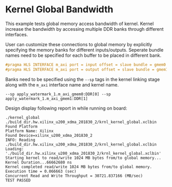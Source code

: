 Kernel Global Bandwidth
============================

This example tests global memory access bandwidth of kernel. Kernel increase the bandwidth by accessing multiple DDR banks through different interfaces. 

User can customize these connections to global memory by explicitly specifying the memory banks for different inputs/outputs.
Seperate bundle names need to be specified for each buffer to be placed in different bank.

```c++
#pragma HLS INTERFACE m_axi port = input offset = slave bundle = gmem0
#pragma HLS INTERFACE m_axi port = output offset = slave bundle = gmem1
```
Banks need to be specified using the `--sp` tags in the kernel linking stage along with the `m_axi` interface name and kernel name.
```
--sp apply_watermark_1.m_axi_gmem0:DDR[0] --sp apply_watermark_1.m_axi_gmem1:DDR[1]
```

Design display following report in while running on board:

```
./kernel_global ./build_dir.hw.xilinx_u200_xdma_201830_2/krnl_kernel_global.xclbin
Found Platform
Platform Name: Xilinx
Found Device=xilinx_u200_xdma_201830_2
INFO: Reading ./build_dir.hw.xilinx_u200_xdma_201830_2/krnl_kernel_global.xclbin
Loading: './build_dir.hw.xilinx_u200_xdma_201830_2/krnl_kernel_global.xclbin'
Starting kernel to read/write 1024 MB bytes from/to global memory... 
Kernel Duration...66662680 ns
Kernel completed read/write 1024 MB bytes from/to global memory.
Execution time = 0.066663 (sec) 
Concurrent Read and Write Throughput = 30721.837166 (MB/sec) 
TEST PASSED
```
